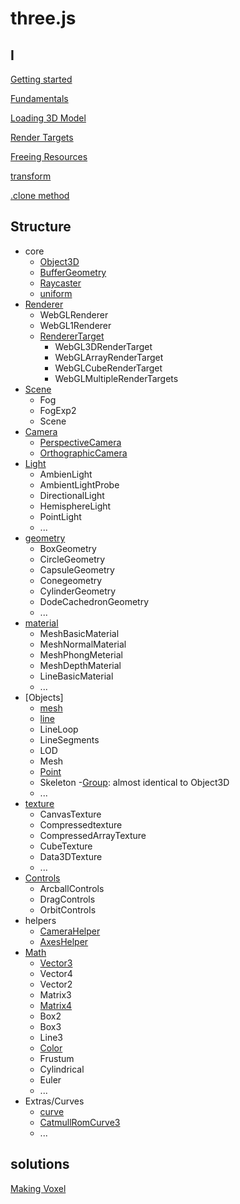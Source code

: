 # three.js

## I

[Getting started](threejs-getting-started.md)

[Fundamentals](threejs-fundamentals.md)

[Loading 3D Model](threejs-loading-3d-model.md)

[Render Targets](threejs-render-targets.md)

[Freeing Resources](threejs-dispose-object.md)

[transform](threejs-transform.md)

[.clone method](threejs-clone-method)

## Structure

- core
  - [Object3D](threejs-reference-object3d.md)
  - [BufferGeometry](threejs-reference-buffergeometry.md)
  - [Raycaster](threejs-reference-raycaster.md)
  - [uniform](threejs-reference-uniform.md)
- [Renderer](threejs-reference-renderer.md)
  - WebGLRenderer
  - WebGL1Renderer
  - [RendererTarget](threejs-reference-rendertarget.md)
    - WebGL3DRenderTarget
    - WebGLArrayRenderTarget
    - WebGLCubeRenderTarget
    - WebGLMultipleRenderTargets
- [Scene](threejs-reference-scene.md)
  - Fog
  - FogExp2
  - Scene
- [Camera](threejs-reference-camera.md)
  - [PerspectiveCamera]()
  - [OrthographicCamera]()
- [Light](threejs-reference-light.md)
  - AmbienLight
  - AmbientLightProbe
  - DirectionalLight
  - HemisphereLight
  - PointLight
  - ...
- [geometry](threejs-reference-geometry.md)
  - BoxGeometry
  - CircleGeometry
  - CapsuleGeometry
  - Conegeometry
  - CylinderGeometry
  - DodeCachedronGeometry
  - ...
- [material](threejs-reference-materials.md)
  - MeshBasicMaterial
  - MeshNormalMaterial
  - MeshPhongMeterial
  - MeshDepthMaterial
  - LineBasicMaterial
  - ...
- [Objects]
  - [mesh](threejs-reference-mesh.md)
  - [line](threejs-reference-line.md)
  - LineLoop
  - LineSegments
  - LOD
  - Mesh
  - [Point](threejs-reference-point.md)
  - Skeleton
  -[Group](threejs-reference-group.md): almost identical to Object3D
  - ...
- [texture](threejs-reference-texture.md)
  - CanvasTexture
  - Compressedtexture
  - CompressedArrayTexture
  - CubeTexture
  - Data3DTexture
  - ...
- [Controls](threejs-reference-controls.md)
  - ArcballControls
  - DragControls
  - OrbitControls
- helpers
  - [CameraHelper]()
  - [AxesHelper]()
- [Math](threejs-math.md)
  - [Vector3](threejs-reference-vector3.md)
  - Vector4
  - Vector2
  - Matrix3
  - [Matrix4](threejs-reference-matrix4.md)
  - Box2
  - Box3
  - Line3
  - [Color](threejs-reference-color.md)
  - Frustum
  - Cylindrical
  - Euler
  - ...
- Extras/Curves
  - [curve](threejs-reference-curve.md)
  - [ CatmullRomCurve3 ](threejs-reference-catmullromcurve3.md)
  - ...

## solutions

[Making Voxel](threejs-making-voxel.md)
